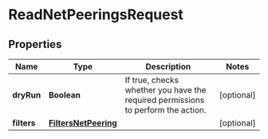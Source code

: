 

# ReadNetPeeringsRequest


## Properties

| Name | Type | Description | Notes |
|------------ | ------------- | ------------- | -------------|
|**dryRun** | **Boolean** | If true, checks whether you have the required permissions to perform the action. |  [optional] |
|**filters** | [**FiltersNetPeering**](FiltersNetPeering.md) |  |  [optional] |



